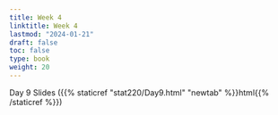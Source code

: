 ```yaml
---
title: Week 4 
linktitle: Week 4
lastmod: "2024-01-21"
draft: false  
toc: false  
type: book  
weight: 20
---
```



Day 9 Slides ({{% staticref "stat220/Day9.html" "newtab" %}}html{{% /staticref %}})



